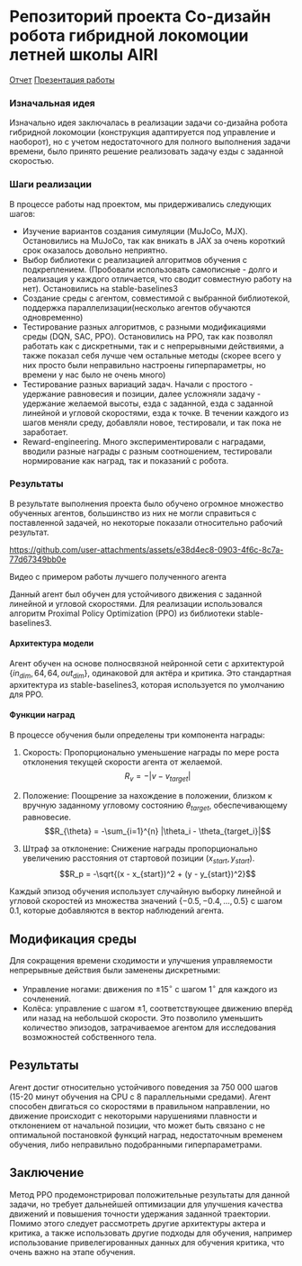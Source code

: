 # Репозиторий проекта Со-дизайн робота гибридной локомоции летней школы AIRI

[Отчет](https://docs.google.com/document/d/1tdW2XGwlyqLLGHqRc42NOWkJK84U0Exm723ULfpPi38/edit?usp=sharing)
[Презентация работы](https://docs.google.com/presentation/d/1jtNIakRO1FqaYClxj6sjHEq2X0mII-rKI4AufXIBggU/edit?usp=sharing)

### Изначальная идея
Изначально идея заключалась в реализации задачи со-дизайна робота гибридной локомоции (конструкция адаптируется под управление и наоборот), но с учетом недостаточного для полного выполнения задачи времени, было принято решение реализовать задачу езды с заданной скоростью.


### Шаги реализации
В процессе работы над проектом, мы придерживались следующих шагов:
- Изучение вариантов создания симуляции (MuJoCo, MJX). Остановились на MuJoCo, так как вникать в JAX за очень короткий срок оказалось довольно неприятно.
- Выбор библиотеки с реализацией алгоритмов обучения с подкреплением. (Пробовали использовать самописные - долго и реализация у каждого отличается, что сводит совместную работу на нет). Остановились на stable-baselines3
- Создание среды с агентом, совместимой с выбранной библиотекой, поддержка параллелизации(несколько агентов обучаются одновременно)
- Тестирование разных алгоритмов, с разными модификациями среды (DQN, SAC, PPO). Остановились на PPO, так как позволял работать как с дискретными, так и с непрерывными действиями, а также показал себя лучше чем остальные методы (скорее всего у них просто были неправильно настроены гиперпараметры, но времени у нас было не очень много)
- Тестирование разных вариаций задач. Начали с простого - удержание равновесия и позиции, далее усложняли задачу - удержание желаемой высоты, езда с заданной, езда с заданной линейной и угловой скоростями, езда к точке. В течении каждого из шагов меняли среду, добавляли новое, тестировали, и так пока не заработает.
- Reward-engineering. Много экспериментировали с наградами, вводили разные награды с разным соотношением, тестировали нормирование как наград, так и показаний с робота.


### Результаты
В результате выполнения проекта было обучено огромное множество обученных агентов, большинство из них не могли справиться с поставленной задачей, но некоторые показали относительно рабочий результат. 

https://github.com/user-attachments/assets/e38d4ec8-0903-4f6c-8c7a-77d67349bb0e

Видео с примером работы лучшего полученного агента

Данный агент был обучен для устойчивого движения с заданной линейной и угловой скоростями. Для реализации использовался алгоритм Proximal Policy Optimization (PPO) из библиотеки stable-baselines3.

#### Архитектура модели

Агент обучен на основе полносвязной нейронной сети с архитектурой $\{in_{dim}, 64, 64, out_{dim}\}$, одинаковой для актёра и критика. Это стандартная архитектура из stable-baselines3, которая используется по умолчанию для PPO.
#### Функции наград

В процессе обучения были определены три компонента награды:
1. Скорость: Пропорционально уменьшение награды по мере роста отклонения текущей скорости агента от желаемой.
   $$R_v = -|v - v_{target}|$$

2. Положение: Поощрение за нахождение в положении, близком к вручную заданному угловому состоянию $\theta_{target}$, обеспечивающему равновесие.
   $$R_{\theta} = -\sum_{i=1}^{n} |\theta_i - \theta_{target_i}|$$

3. Штраф за отклонение: Снижение награды пропорционально увеличению расстояния от стартовой позиции $(x_{start}, y_{start})$.
    $$R_p = -\sqrt{(x - x_{start})^2 + (y - y_{start})^2}$$

Каждый эпизод обучения использует случайную выборку линейной и угловой скоростей из множества значений $\{-0.5, -0.4, ..., 0.5\}$ с шагом 0.1, которые добавляются в вектор наблюдений агента.

## Модификация среды

Для сокращения времени сходимости и улучшения управляемости непрерывные действия были заменены дискретными:
- Управление ногами: движения по $\pm15^{\circ}$ с шагом $1^{\circ}$ для каждого из сочленений.
- Колёса: управление с шагом $\pm1$, соответствующее движению вперёд или назад на небольшой скорости.
Это позволило уменьшить количество эпизодов, затрачиваемое агентом для исследования возможностей собственного тела.

## Результаты

Агент достиг относительно устойчивого поведения за 750 000 шагов (15-20 минут обучения на CPU с 8 параллельными средами). Агент способен двигаться со скоростями в правильном направлении, но движение происходит с некоторыми нарушениями плавности и отклонением от начальной позиции, что может быть связано с не оптимальной постановкой функций наград, недостаточным временем обучения, либо неправильно подобранными гиперпараметрами.

## Заключение

Метод PPO продемонстрировал положительные результаты для данной задачи, но требует дальнейшей оптимизации для улучшения качества движений и повышения точности удержания заданной траектории. Помимо этого следует рассмотреть другие архитектуры актера и критика, а также использовать другие подходы для обучения, например использование привелегированных данных для обучения критика, что очень важно на этапе обучения.



